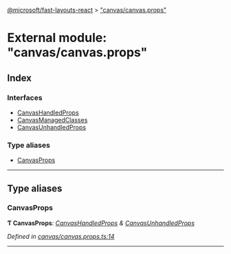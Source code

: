[@microsoft/fast-layouts-react](../README.md) > ["canvas/canvas.props"](../modules/_canvas_canvas_props_.md)

# External module: "canvas/canvas.props"

## Index

### Interfaces

* [CanvasHandledProps](../interfaces/_canvas_canvas_props_.canvashandledprops.md)
* [CanvasManagedClasses](../interfaces/_canvas_canvas_props_.canvasmanagedclasses.md)
* [CanvasUnhandledProps](../interfaces/_canvas_canvas_props_.canvasunhandledprops.md)

### Type aliases

* [CanvasProps](_canvas_canvas_props_.md#canvasprops)

---

## Type aliases

<a id="canvasprops"></a>

###  CanvasProps

**Ƭ CanvasProps**: *[CanvasHandledProps](../interfaces/_canvas_canvas_props_.canvashandledprops.md) & [CanvasUnhandledProps](../interfaces/_canvas_canvas_props_.canvasunhandledprops.md)*

*Defined in [canvas/canvas.props.ts:14](https://github.com/Microsoft/fast-dna/blob/164dd3ca/packages/fast-layouts-react/src/canvas/canvas.props.ts#L14)*

___

